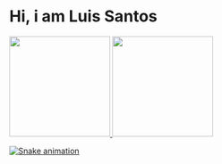 # Hi, i am Luis Santos

<div>
  <a href="https://github.com/luissantosjs">
  <img height="180em" src="https://github-readme-stats.vercel.app/api?username=luissantosjs&show_icons=true&theme=default&include_all_commits=true&count_private=true"/>
  <img height="180em" src="https://github-readme-stats.vercel.app/api/top-langs/?username=luissantosjs&layout=compact&langs_count=7&theme=default"/>
</div>
</div>

![Snake animation](https://github.com/luissantosjs/luissantosjs/blob/output/github-contribution-grid-snake.svg)
